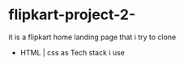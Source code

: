 # flipkart-project-2-

it is a flipkart home landing page that i try to clone 
- HTML | css as Tech stack i use 
